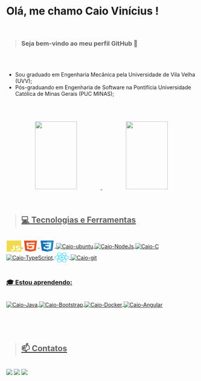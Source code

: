 # Olá, me chamo Caio Vinícius !

<br>

> ### Seja bem-vindo ao meu perfil GitHub 👋
 <br>
 <br>
 
 - Sou graduado em Engenharia Mecânica pela Universidade de Vila Velha (UVV);<br>
 - Pós-graduando em Engenharia de Software na Pontifícia Universidade Católica de Minas Gerais (PUC MINAS);
 
 
 <br>
 <br>

 <div align="center">
  <a href="https://github.com/CAIOBR2021"><br>
  <img height="180em" width="47%" src="https://github-readme-stats.vercel.app/api?username=CAIOBR2021&show_icons=true&theme=dark&include_all_commits=true&    count_private=true"/>
   <img height="180em" width="47%" src="https://github-readme-stats.vercel.app/api/top-langs/?username=CAIOBR2021&layout=compact&langs_count=7&theme=dark"/>
 </div>
 <br>
 <br>
 
  > ## 💻 Tecnologias e Ferramentas 
 
  <div style="display: inline_block"><br>
  <img align="center" alt="Caio-Js" height="30" width="40" src="https://raw.githubusercontent.com/devicons/devicon/master/icons/javascript/javascript-plain.svg">
  <img align="center" alt="Caio-HTML" height="30" width="40" src="https://raw.githubusercontent.com/devicons/devicon/master/icons/html5/html5-original.svg">
  <img align="center" alt="Caio-CSS" height="30" width="40" src="https://raw.githubusercontent.com/devicons/devicon/master/icons/css3/css3-original.svg">
  <img align="center" alt="Caio-ubuntu" height="30" width="40" src="https://cdn.jsdelivr.net/gh/devicons/devicon/icons/ubuntu/ubuntu-plain.svg"/>
  <img align="center" alt="Caio-NodeJs" height="30" width="40" src="https://cdn.jsdelivr.net/gh/devicons/devicon/icons/nodejs/nodejs-original.svg"/>
  <img align="center" alt="Caio-C" height="30" width="40" src="https://cdn.jsdelivr.net/gh/devicons/devicon/icons/c/c-original.svg" />
  <img align="center" alt="Caio-TypeScript" height="30" width="40" src="https://cdn.jsdelivr.net/gh/devicons/devicon/icons/typescript/typescript-plain.svg">
  <img align="center" alt="Caio-React" height="30" width="40" src="https://raw.githubusercontent.com/devicons/devicon/master/icons/react/react-original.svg">
  <img align="center" alt="Caio-git" height="30" width="40" src="https://cdn.jsdelivr.net/gh/devicons/devicon/icons/git/git-original.svg"/>
  </div>
 
 <br>
 
 ### 🎓  Estou aprendendo:
 
 <div style="display: inline_block"><br>
  <img align="center" alt="Caio-Java" height="30" width="40" src="https://cdn.jsdelivr.net/gh/devicons/devicon/icons/java/java-original.svg"/>
  <img align="center" alt="Caio-Bootstrap" height="30" width="40" src="https://cdn.jsdelivr.net/gh/devicons/devicon/icons/bootstrap/bootstrap-original.svg"/>
  <img align="center" alt="Caio-Docker" height="30" width="40" src="https://cdn.jsdelivr.net/gh/devicons/devicon/icons/docker/docker-plain-wordmark.svg">
  <img align="center" alt="Caio-Angular" height="30" width="40" src="https://cdn.jsdelivr.net/gh/devicons/devicon/icons/angularjs/angularjs-original.svg">
</div>

  <br>
 
  ## 
 
  <br>
 
  > ## 📫 Contatos
  
  <div style="display: inline_block"><br>
  <a href="https://www.linkedin.com/in/caio-vinicius-de-carvalho-bezerra-643695158" target="_blank"><img src="https://img.shields.io/badge/-LinkedIn-%230077B5?style=for-the-badge&logo=linkedin&logoColor=white" target="_blank"></a> 
    <a href="mailto:caiobezerra994@gmail.com" target="_blank"><img src="https://img.shields.io/badge/Gmail-D14836?style=for-the-badge&logo=gmail&logoColor=white" target="_blank"></a> 
  <a href = "mailto:caio.carvalho134@hotmail.com"><img src="https://img.shields.io/badge/Microsoft_Outlook-0078D4?style=for-the-badge&logo=microsoft-outlook&logoColor=white" target="_blank"></a>
  </div>

  ## 
